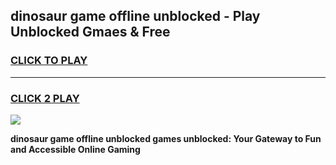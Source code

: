 
## dinosaur game offline unblocked - Play Unblocked Gmaes & Free
<h3>
<a href="https://news.freeplayer.one?title=dinosaur_game_offline_unblocked&ref=23F">CLICK TO PLAY</a></h3>
<hr>

<h3>
<a href="https://news.freeplayer.one?title=dinosaur_game_offline_unblocked&ref=23F">CLICK 2 PLAY</a>
  
</h3>

<a href="https://news.freeplayer.one?title=dinosaur_game_offline_unblocked&ref=23F/"><img src="https://clearcache.store/games.png"></a>


**dinosaur game offline unblocked games unblocked: Your Gateway to Fun and Accessible Online Gaming**
